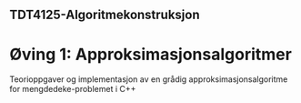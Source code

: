 ## TDT4125-Algoritmekonstruksjon

# Øving 1: Approksimasjonsalgoritmer
Teorioppgaver og implementasjon av en grådig approksimasjonsalgoritme for mengdedeke-problemet i C++
